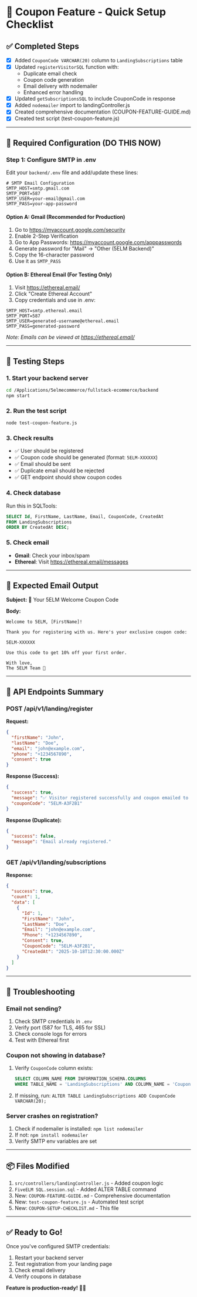 # 🎁 Coupon Feature - Quick Setup Checklist

## ✅ Completed Steps

- [x] Added `CouponCode VARCHAR(20)` column to `LandingSubscriptions` table
- [x] Updated `registerVisitorSQL` function with:
  - Duplicate email check
  - Coupon code generation
  - Email delivery with nodemailer
  - Enhanced error handling
- [x] Updated `getSubscriptionsSQL` to include CouponCode in response
- [x] Added `nodemailer` import to landingController.js
- [x] Created comprehensive documentation (COUPON-FEATURE-GUIDE.md)
- [x] Created test script (test-coupon-feature.js)

---

## 🔧 Required Configuration (DO THIS NOW)

### Step 1: Configure SMTP in .env

Edit your `backend/.env` file and add/update these lines:

```env
# SMTP Email Configuration
SMTP_HOST=smtp.gmail.com
SMTP_PORT=587
SMTP_USER=your-email@gmail.com
SMTP_PASS=your-app-password
```

#### Option A: Gmail (Recommended for Production)
1. Go to https://myaccount.google.com/security
2. Enable 2-Step Verification
3. Go to App Passwords: https://myaccount.google.com/apppasswords
4. Generate password for "Mail" → "Other (5ELM Backend)"
5. Copy the 16-character password
6. Use it as `SMTP_PASS`

#### Option B: Ethereal Email (For Testing Only)
1. Visit https://ethereal.email/
2. Click "Create Ethereal Account"
3. Copy credentials and use in .env:
```env
SMTP_HOST=smtp.ethereal.email
SMTP_PORT=587
SMTP_USER=generated-username@ethereal.email
SMTP_PASS=generated-password
```
*Note: Emails can be viewed at https://ethereal.email/*

---

## 🧪 Testing Steps

### 1. Start your backend server
```bash
cd /Applications/5elmecommerce/fullstack-ecommerce/backend
npm start
```

### 2. Run the test script
```bash
node test-coupon-feature.js
```

### 3. Check results
- ✅ User should be registered
- ✅ Coupon code should be generated (format: `5ELM-XXXXXX`)
- ✅ Email should be sent
- ✅ Duplicate email should be rejected
- ✅ GET endpoint should show coupon codes

### 4. Check database
Run this in SQLTools:
```sql
SELECT Id, FirstName, LastName, Email, CouponCode, CreatedAt
FROM LandingSubscriptions
ORDER BY CreatedAt DESC;
```

### 5. Check email
- **Gmail**: Check your inbox/spam
- **Ethereal**: Visit https://ethereal.email/messages

---

## 📧 Expected Email Output

**Subject:** 🎁 Your 5ELM Welcome Coupon Code

**Body:**
```
Welcome to 5ELM, [FirstName]!

Thank you for registering with us. Here's your exclusive coupon code:

5ELM-XXXXXX

Use this code to get 10% off your first order.

With love,
The 5ELM Team 🌿
```

---

## 🎯 API Endpoints Summary

### POST /api/v1/landing/register
**Request:**
```json
{
  "firstName": "John",
  "lastName": "Doe",
  "email": "john@example.com",
  "phone": "+1234567890",
  "consent": true
}
```

**Response (Success):**
```json
{
  "success": true,
  "message": "✅ Visitor registered successfully and coupon emailed to john@example.com",
  "couponCode": "5ELM-A3F2B1"
}
```

**Response (Duplicate):**
```json
{
  "success": false,
  "message": "Email already registered."
}
```

### GET /api/v1/landing/subscriptions
**Response:**
```json
{
  "success": true,
  "count": 1,
  "data": [
    {
      "Id": 1,
      "FirstName": "John",
      "LastName": "Doe",
      "Email": "john@example.com",
      "Phone": "+1234567890",
      "Consent": true,
      "CouponCode": "5ELM-A3F2B1",
      "CreatedAt": "2025-10-18T12:30:00.000Z"
    }
  ]
}
```

---

## 🐛 Troubleshooting

### Email not sending?
1. Check SMTP credentials in `.env`
2. Verify port (587 for TLS, 465 for SSL)
3. Check console logs for errors
4. Test with Ethereal first

### Coupon not showing in database?
1. Verify `CouponCode` column exists:
   ```sql
   SELECT COLUMN_NAME FROM INFORMATION_SCHEMA.COLUMNS 
   WHERE TABLE_NAME = 'LandingSubscriptions' AND COLUMN_NAME = 'CouponCode';
   ```
2. If missing, run: `ALTER TABLE LandingSubscriptions ADD CouponCode VARCHAR(20);`

### Server crashes on registration?
1. Check if nodemailer is installed: `npm list nodemailer`
2. If not: `npm install nodemailer`
3. Verify SMTP env variables are set

---

## 📦 Files Modified

1. `src/controllers/landingController.js` - Added coupon logic
2. `FiveELM SQL.session.sql` - Added ALTER TABLE command
3. New: `COUPON-FEATURE-GUIDE.md` - Comprehensive documentation
4. New: `test-coupon-feature.js` - Automated test script
5. New: `COUPON-SETUP-CHECKLIST.md` - This file

---

## ✅ Ready to Go!

Once you've configured SMTP credentials:
1. Restart your backend server
2. Test registration from your landing page
3. Check email delivery
4. Verify coupons in database

**Feature is production-ready!** 🚀🎉
